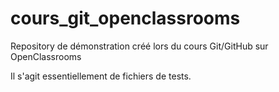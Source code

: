 # cours_git_openclassrooms
Repository de démonstration créé lors du cours Git/GitHub sur OpenClassrooms

Il s'agit essentiellement de fichiers de tests.

